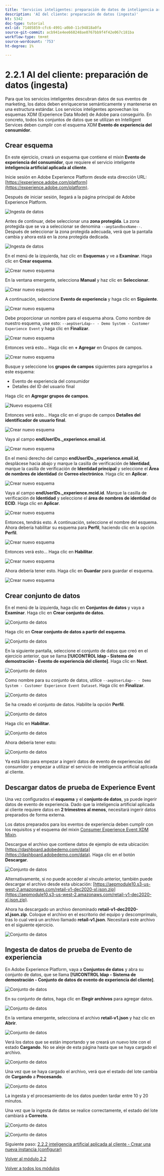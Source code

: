 ```yaml
---
title: 'Servicios inteligentes: preparación de datos de inteligencia artificial aplicada al cliente (ingesta)'
description: 'AI del cliente: preparación de datos (ingesta)'
kt: 5342
doc-type: tutorial
exl-id: 71405859-cfc6-4991-a0b0-11c94818a0fa
source-git-commit: acb941e4ee668248ae0767bb9f4f42e067c181ba
workflow-type: tm+mt
source-wordcount: '753'
ht-degree: 1%

---
```


# 2.2.1 AI del cliente: preparación de datos (ingesta)

Para que los servicios inteligentes descubran datos de sus eventos de marketing, los datos deben enriquecerse semánticamente y mantenerse en una estructura estándar. Los servicios inteligentes aprovechan los esquemas XDM (Experience Data Model) de Adobe para conseguirlo.
En concreto, todos los conjuntos de datos que se utilizan en Intelligent Services deben cumplir con el esquema XDM **Evento de experiencia del consumidor**.

## Crear esquema

En este ejercicio, creará un esquema que contiene el mixin **Evento de experiencia del consumidor**, que requiere el servicio inteligente **inteligencia artificial aplicada al cliente**.

Inicie sesión en Adobe Experience Platform desde esta dirección URL: [https://experience.adobe.com/platform](https://experience.adobe.com/platform).

Después de iniciar sesión, llegará a la página principal de Adobe Experience Platform.

![Ingesta de datos](../../datacollection/module1.2/images/home.png)

Antes de continuar, debe seleccionar una **zona protegida**. La zona protegida que se va a seleccionar se denomina ``--aepSandboxName--``. Después de seleccionar la zona protegida adecuada, verá que la pantalla cambia y ahora está en la zona protegida dedicada.

![Ingesta de datos](../../datacollection/module1.2/images/sb1.png)

En el menú de la izquierda, haz clic en **Esquemas** y ve a **Examinar**. Haga clic en **Crear esquema**.

![Crear nuevo esquema](./images/createschemabutton.png)

En la ventana emergente, selecciona **Manual** y haz clic en **Seleccionar**.

![Crear nuevo esquema](./images/schmanual.png)

A continuación, seleccione **Evento de experiencia** y haga clic en **Siguiente**.

![Crear nuevo esquema](./images/xdmee.png)

Debe proporcionar un nombre para el esquema ahora. Como nombre de nuestro esquema, use esto: `--aepUserLdap-- - Demo System - Customer Experience Event` y haga clic en **Finalizar**.

![Crear nuevo esquema](./images/schname.png)

Entonces verá esto... Haga clic en **+ Agregar** en Grupos de campos.

![Crear nuevo esquema](./images/xdmee1.png)

Busque y seleccione los **grupos de campos** siguientes para agregarlos a este esquema:

- Evento de experiencia del consumidor
- Detalles del ID del usuario final

Haga clic en **Agregar grupos de campos**.

![Nuevo esquema CEE](./images/cee.png)

Entonces verá esto... Haga clic en el grupo de campos **Detalles del identificador de usuario final**.

![Crear nuevo esquema](./images/eui1.png)

Vaya al campo **endUserIDs._experience.email.id**.

![Crear nuevo esquema](./images/eui2.png)

En el menú derecho del campo **endUserIDs._experience.email.id**, desplácese hacia abajo y marque la casilla de verificación de **Identidad**, marque la casilla de verificación de **Identidad principal** y seleccione el **Área de nombres de identidad** de **Correo electrónico**. Haga clic en **Aplicar**.

![Crear nuevo esquema](./images/eui3.png)

Vaya al campo **endUserIDs._experience.mcid.id**. Marque la casilla de verificación de **Identidad** y seleccione el **área de nombres de identidad** de **ECID**. Haga clic en **Aplicar**.

![Crear nuevo esquema](./images/eui4.png)

Entonces, tendrás esto. A continuación, seleccione el nombre del esquema. Ahora debería habilitar su esquema para **Perfil**, haciendo clic en la opción **Perfil**.

![Crear nuevo esquema](./images/xdmee3.png)

Entonces verá esto... Haga clic en **Habilitar**.

![Crear nuevo esquema](./images/xdmee4.png)

Ahora debería tener esto. Haga clic en **Guardar** para guardar el esquema.

![Crear nuevo esquema](./images/xdmee5.png)

## Crear conjunto de datos

En el menú de la izquierda, haga clic en **Conjuntos de datos** y vaya a **Examinar**. Haga clic en **Crear conjunto de datos**.

![Conjunto de datos](./images/createds.png)

Haga clic en **Crear conjunto de datos a partir del esquema**.

![Conjunto de datos](./images/createdatasetfromschema.png)

En la siguiente pantalla, seleccione el conjunto de datos que creó en el ejercicio anterior, que se llama **[!UICONTROL ldap - Sistema de demostración - Evento de experiencia del cliente]**. Haga clic en **Next**.

![Conjunto de datos](./images/createds1.png)

Como nombre para su conjunto de datos, utilice `--aepUserLdap-- - Demo System - Customer Experience Event Dataset`. Haga clic en **Finalizar**.

![Conjunto de datos](./images/createds2.png)

Se ha creado el conjunto de datos. Habilite la opción **Perfil**.

![Conjunto de datos](./images/createds3.png)

Haga clic en **Habilitar**.

![Conjunto de datos](./images/createds4.png)

Ahora debería tener esto:

![Conjunto de datos](./images/createds5.png)

Ya está listo para empezar a ingerir datos de evento de experiencias del consumidor y empezar a utilizar el servicio de inteligencia artificial aplicada al cliente.

## Descargar datos de prueba de Experience Event

Una vez configurados el **esquema** y el **conjunto de datos**, ya puede ingerir datos de evento de experiencia. Dado que la inteligencia artificial aplicada al cliente requiere datos en **2 trimestres al menos**, necesitará ingerir datos preparados de forma externa.

Los datos preparados para los eventos de experiencia deben cumplir con los requisitos y el esquema del mixin [Consumer Experience Event XDM Mixin](https://github.com/adobe/xdm/blob/797cf4930d5a80799a095256302675b1362c9a15/docs/reference/context/experienceevent-consumer.schema.md).

Descargue el archivo que contiene datos de ejemplo de esta ubicación: [https://dashboard.adobedemo.com/data](https://dashboard.adobedemo.com/data). Haga clic en el botón **Descargar**.

![Conjunto de datos](./images/dsn1.png)

Alternativamente, si no puede acceder al vínculo anterior, también puede descargar el archivo desde esta ubicación: [https://aepmodule10.s3-us-west-2.amazonaws.com/retail-v1-dec2020-xl.json.zip](https://aepmodule10.s3-us-west-2.amazonaws.com/retail-v1-dec2020-xl.json.zip).

Ahora ha descargado un archivo denominado **retail-v1-dec2020-xl.json.zip**. Coloque el archivo en el escritorio del equipo y descomprímalo, tras lo cual verá un archivo llamado **retail-v1.json**. Necesitará este archivo en el siguiente ejercicio.

![Conjunto de datos](./images/ingest.png)

## Ingesta de datos de prueba de Evento de experiencia

En Adobe Experience Platform, vaya a **Conjuntos de datos** y abra su conjunto de datos, que se llama **[!UICONTROL ldap - Sistema de demostración - Conjunto de datos de evento de experiencia del cliente]**.

![Conjunto de datos](./images/ingest1.png)

En su conjunto de datos, haga clic en **Elegir archivos** para agregar datos.

![Conjunto de datos](./images/ingest2.png)

En la ventana emergente, selecciona el archivo **retail-v1.json** y haz clic en **Abrir**.

![Conjunto de datos](./images/ingest3.png)

Verá los datos que se están importando y se creará un nuevo lote con el estado **Cargando**. No se aleje de esta página hasta que se haya cargado el archivo.

![Conjunto de datos](./images/ingest4.png)

Una vez que se haya cargado el archivo, verá que el estado del lote cambia de **Cargando** a **Procesando**.

![Conjunto de datos](./images/ingest5.png)

La ingesta y el procesamiento de los datos pueden tardar entre 10 y 20 minutos.

Una vez que la ingesta de datos se realice correctamente, el estado del lote cambiará a **Correcto**.

![Conjunto de datos](./images/ingest7.png)

![Conjunto de datos](./images/ingest8.png)

Siguiente paso: [2.2.2 inteligencia artificial aplicada al cliente - Crear una nueva instancia (configurar)](./ex2.md)

[Volver al módulo 2.2](./intelligent-services.md)

[Volver a todos los módulos](./../../../overview.md)
